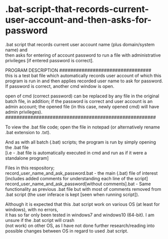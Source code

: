 # .bat-script-that-records-current-user-account-and-then-asks-for-password
.bat script that records current user account name (plus domain/system name) and    
then asks for entering of account password to run a file with administrative privileges [if entered password is correct].  

PROGRAM DESCRIPTION #################################  
this is a test bat file which automatically records
user account of which this program is run in and
then applies recorded user name to ask for password.
If password is correct, another cmd window is open.
  
open of cmd (correct password) can be replaced by any
file in the original batch file, in addition;
if the password is correct and user account is an
admin account; the opened file (in this case, newly
opened cmd) will have admin privileges).
######################################################  
  
  
To view the .bat file code; open the file in notepad (or alternatively rename .bat extension to .txt).  
  
 And as with all batch (.bat) scripts; the program is run by simply opening the .bat file  
 [i.e - .bat file is automatically executed in cmd and run as if it were a standalone program]  
   
Files in this respository;  
record_user_name_and_ask_password.bat - the main (.bat) file of interest [includes added comments for understanding each line of the script]  
record_user_name_and_ask_password[without comments].bat - Same functionality as previous .bat file but with most of comments removed from .bat script (the user inferace is kept [seen when running script]).  
    
Although it is expected that this .bat script work on various OS (at least for windows), with no errors,   
it has so far only been tested in windows7 and windows10 (64-bit). I am unsure if the .bat script will crash  
(not work) on other OS, as I have not done further research/reading into possible changes between OS in regard to used .bat script.   
